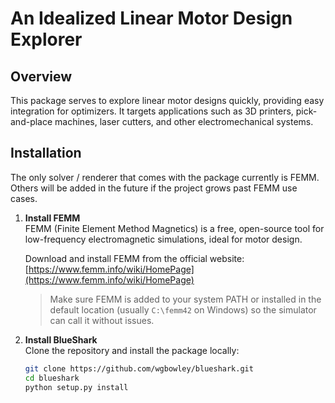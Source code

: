 # An Idealized Linear Motor Design Explorer

## Overview  
This package serves to explore linear motor designs quickly, providing easy integration for optimizers. It targets applications such as 3D printers, pick-and-place machines, laser cutters, and other electromechanical systems.


## Installation
The only solver / renderer that comes with the package currently is FEMM. Others will be added in the future if the project grows past
FEMM use cases. 


1. **Install FEMM**  
   FEMM (Finite Element Method Magnetics) is a free, open-source tool for low-frequency electromagnetic simulations, ideal for motor design.

   Download and install FEMM from the official website:  
   [https://www.femm.info/wiki/HomePage](https://www.femm.info/wiki/HomePage)

   > Make sure FEMM is added to your system PATH or installed in the default location (usually `C:\femm42` on Windows) so the simulator can call it without issues.

2. **Install BlueShark**  
   Clone the repository and install the package locally:

   ```bash
   git clone https://github.com/wgbowley/blueshark.git
   cd blueshark
   python setup.py install
